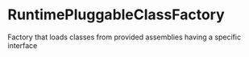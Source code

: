 # RuntimePluggableClassFactory
Factory that loads classes from provided assemblies having a specific interface
